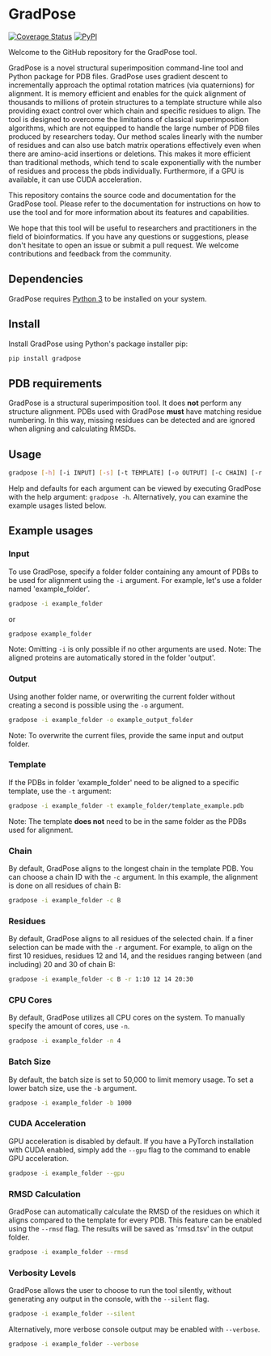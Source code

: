 # GradPose
[![Coverage Status](https://coveralls.io/repos/github/X-lab-3D/GradPose/badge.svg?branch=main)](https://coveralls.io/github/X-lab-3D/GradPose?branch=main)
[![PyPI](https://img.shields.io/pypi/v/gradpose)](https://pypi.org/project/gradpose/)


Welcome to the GitHub repository for the GradPose tool.

GradPose is a novel structural superimposition command-line tool and Python package for PDB files. GradPose uses gradient descent to incrementally approach the optimal rotation matrices (via quaternions) for alignment.  It is memory efficient and enables for the quick alignment of thousands to millions of protein structures to a template structure while also providing exact control over which chain and specific residues to align. The tool is designed to overcome the limitations of classical superimposition algorithms, which are not equipped to handle the large number of PDB files produced by researchers today. Our method scales linearly with the number of residues and can also use batch matrix operations effectively even when there are amino-acid insertions or deletions. This makes it more efficient than traditional methods, which tend to scale exponentially with the number of residues and process the pbds individually. Furthermore, if a GPU is available, it can use CUDA acceleration.

This repository contains the source code and documentation for the GradPose tool. Please refer to the documentation for instructions on how to use the tool and for more information about its features and capabilities.

We hope that this tool will be useful to researchers and practitioners in the field of bioinformatics. If you have any questions or suggestions, please don't hesitate to open an issue or submit a pull request. We welcome contributions and feedback from the community.


## Dependencies
GradPose requires [Python 3](https://www.python.org/downloads/) to be installed on your system.


## Install

Install GradPose using Python's package installer pip:
```sh
pip install gradpose
```

## PDB requirements
GradPose is a structural superimposition tool. It does **not** perform any structure alignment. PDBs used with GradPose **must** have matching residue numbering. In this way, missing residues can be detected and are ignored when aligning and calculating RMSDs.

## Usage

```sh
gradpose [-h] [-i INPUT] [-s] [-t TEMPLATE] [-o OUTPUT] [-c CHAIN] [-r RESIDUES [RESIDUES ...]] [-n N_CORES] [-b BATCH_SIZE] [--gpu] [--rmsd] [--silent] [--verbose]
```
Help and defaults for each argument can be viewed by executing GradPose with the help argument: ``gradpose -h``.
Alternatively, you can examine the example usages listed below.

## Example usages

### Input
To use GradPose, specify a folder folder containing any amount of PDBs to be used for alignment using the ``-i`` argument.
For example, let's use a folder named 'example_folder'.
```sh
gradpose -i example_folder
```
or
```sh
gradpose example_folder
```
Note: Omitting ``-i`` is only possible if no other arguments are used.
Note: The aligned proteins are automatically stored in the folder 'output'.

### Output
Using another folder name, or overwriting the current folder without creating a second is possible using the ``-o`` argument.
```sh
gradpose -i example_folder -o example_output_folder
```
Note: To overwrite the current files, provide the same input and output folder.

### Template
If the PDBs in folder 'example_folder' need to be aligned to a specific template, use the ``-t`` argument:
```sh
gradpose -i example_folder -t example_folder/template_example.pdb
```
Note: The template **does not** need to be in the same folder as the PDBs used for alignment.

### Chain
By default, GradPose aligns to the longest chain in the template PDB. You can choose a chain ID with the ``-c`` argument.
In this example, the alignment is done on all residues of chain B:
```sh
gradpose -i example_folder -c B
```

### Residues
By default, GradPose aligns to all residues of the selected chain. If a finer selection can be made with the ``-r`` argument.
For example, to align on the first 10 residues, residues 12 and 14, and the residues ranging between (and including) 20 and 30 of chain B:
```sh
gradpose -i example_folder -c B -r 1:10 12 14 20:30
```

### CPU Cores
By default, GradPose utilizes all CPU cores on the system. To manually specify the amount of cores, use ``-n``.
```sh
gradpose -i example_folder -n 4
```

### Batch Size
By default, the batch size is set to 50,000 to limit memory usage. To set a lower batch size, use the ``-b`` argument.
```sh
gradpose -i example_folder -b 1000
```

### CUDA Acceleration
GPU acceleration is disabled by default. If you have a PyTorch installation with CUDA enabled, simply add the ``--gpu`` flag to the command to enable GPU acceleration.
```sh
gradpose -i example_folder --gpu
```

### RMSD Calculation
GradPose can automatically calculate the RMSD of the residues on which it aligns compared to the template for every PDB. This feature can be enabled using the ``--rmsd`` flag. The results will be saved as 'rmsd.tsv' in the output folder.
```sh
gradpose -i example_folder --rmsd
```

### Verbosity Levels
GradPose allows the user to choose to run the tool silently, without generating any output in the console, with the ``--silent`` flag.
```sh
gradpose -i example_folder --silent
```

Alternatively, more verbose console output may be enabled with ``--verbose``.
```sh
gradpose -i example_folder --verbose
```
